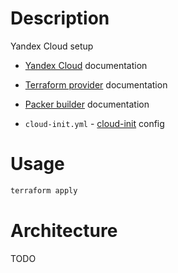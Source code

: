 # Description

Yandex Cloud setup

- [Yandex Cloud][yandex-cloud] documentation

- [Terraform provider][terraform] documentation

- [Packer builder][packer] documentation

- `cloud-init.yml` - [cloud-init][cloud-init] config

# Usage

```bash
terraform apply
```

# Architecture

TODO

<!-- links -->

[packer]: https://developer.hashicorp.com/packer/plugins/builders/yandex
[cloud-init]: https://cloudinit.readthedocs.io/en/latest/topics/examples.html
[terraform]: https://registry.tfpla.net/providers/yandex-cloud/yandex/latest/docs
[yandex-cloud]: https://cloud.yandex.ru/docs/tutorials/infrastructure-management/terraform-quickstart
